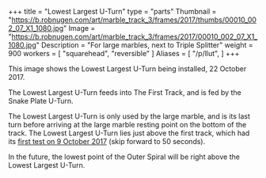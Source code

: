 +++
title = "Lowest Largest U-Turn"
type = "parts"
Thumbnail = "https://b.robnugen.com/art/marble_track_3/frames/2017/thumbs/00010_002_07_X1_1080.jpg"
Image = "https://b.robnugen.com/art/marble_track_3/frames/2017/00010_002_07_X1_1080.jpg"
Description = "For large marbles, next to Triple Splitter"
weight = 900
workers = [
	"squarehead",
	"reversible"
]
Aliases = [
  "/p/llut",
]
+++

This image shows the Lowest Largest U-Turn being installed, 22 October 2017.

The Lowest Largest U-Turn feeds into The First Track, and is fed by the Snake Plate U-Turn.

The Lowest Largest U-Turn is only used by the large marble, and is its last turn before arriving at the large marble resting point on the bottom of the track.  The Lowest Largest U-Turn lies just above the first track, which had its [first test on 9 October 2017](https://youtu.be/-fLXDYXQ-uQ)  (skip forward to 50 seconds).


In the future, the lowest point of the Outer Spiral will be right above the Lowest Largest U-Turn.
